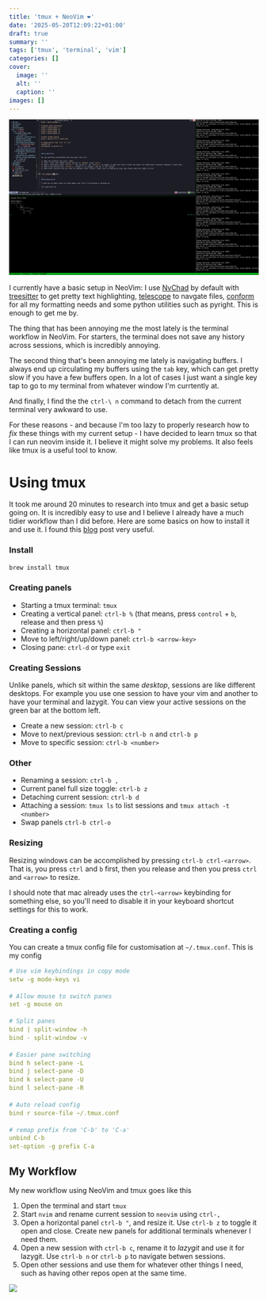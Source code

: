 ```yaml
---
title: 'tmux + NeoVim ❤️'
date: '2025-05-20T12:09:22+01:00'
draft: true 
summary: ''
tags: ['tmux', 'terminal', 'vim']
categories: []
cover:
  image: ''
  alt: ''
  caption: ''
images: []
---
```

![](./tmux_neovim.png)

I currently have a basic setup in NeoVim: I use [NvChad](https://nvchad.com/) by default with [treesitter](https://github.com/nvim-treesitter/nvim-treesitter) to get pretty text highlighting, [telescope](https://github.com/nvim-telescope/telescope.nvim) to navgate files, [conform](https://github.com/stevearc/conform.nvim) for all my formatting needs and some python utilities such as pyright. This is enough to get me by.

The thing that has been annoying me the most lately is the terminal workflow in NeoVim. For starters, the terminal does not save any history across sessions, which is incredibly annoying. 

The second thing that's been annoying me lately is navigating buffers. I always end up circulating my buffers using the `tab` key, which can get pretty slow if you have a few buffers open. In a lot of cases I just want a single key tap to go to my terminal from whatever window I'm currtently at.

And finally, I find the the `ctrl-\ n` command to detach from the current terminal very awkward to use.

For these reasons - and because I'm too lazy to properly research how to _fix_ these things with my current setup - I have decided to learn tmux so that I can run neovim inside it. I believe it might solve my problems. It also feels like tmux is a useful tool to know.

# Using tmux

It took me around 20 minutes to research into tmux and get a basic setup going on. It is incredibly easy to use and I believe I already have a much tidier workflow than I did before. Here are some basics on how to install it and use it. I found this [blog](https://hamvocke.com/blog/a-quick-and-easy-guide-to-tmux/) post very useful.

### Install

```bash
brew install tmux
```

### Creating panels
- Starting a tmux terminal: `tmux`
- Creating a vertical panel: `ctrl-b %` (that means, press `control` + `b`, release and then press `%`)
- Creating a horizontal panel: `ctrl-b "`
- Move to left/right/up/down panel: `ctrl-b <arrow-key>`
- Closing pane: `ctrl-d` or type `exit`

### Creating Sessions
Unlike panels, which sit within the same _desktop_, sessions are like different desktops. For example you use one session to have your vim and another to have your terminal and lazygit. You can view your active sessions on the green bar at the bottom left.

- Create a new session: `ctrl-b c`
- Move to next/previous session: `ctrl-b n` and `ctrl-b p`
- Move to specific session: `ctrl-b <number>`


### Other
- Renaming a session: `ctrl-b ,`
- Current panel full size toggle: `ctrl-b z`
- Detaching current session: `ctrl-b d` 
- Attaching a session: `tmux ls` to list sessions and `tmux attach -t <number>`
- Swap panels `ctrl-b ctrl-o`

### Resizing
Resizing windows can be accomplished by pressing `ctrl-b ctrl-<arrow>`. That is, you press `ctrl` and `b` first, then you release and then you press `ctrl` and `<arrow>` to resize.

I should note that mac already uses the `ctrl-<arrow>` keybinding for something else, so you'll need to disable it in your keyboard shortcut settings for this to work.


### Creating a config
You can create a tmux config file for customisation at `~/.tmux.conf`. This is my config

```yaml
# Use vim keybindings in copy mode
setw -g mode-keys vi

# Allow mouse to switch panes
set -g mouse on

# Split panes
bind | split-window -h
bind - split-window -v

# Easier pane switching
bind h select-pane -L
bind j select-pane -D
bind k select-pane -U
bind l select-pane -R

# Auto reload config
bind r source-file ~/.tmux.conf

# remap prefix from 'C-b' to 'C-a'
unbind C-b
set-option -g prefix C-a

```

## My Workflow 

My new workflow using NeoVim and tmux goes like this

1. Open the terminal and start `tmux`
2. Start `nvim` and rename current session to `neovim` using `ctrl-,`
3. Open a horizontal panel `ctrl-b "`, and resize it. Use `ctrl-b z` to toggle it open and close. Create new panels for additional terminals whenever I need them.
4. Open a new session with `ctrl-b c`, rename it to _lazygit_ and use it for lazygit. Use `ctrl-b n` or `ctrl-b p` to navigate betwen sessions.
5. Open other sessions and use them for whatever other things I need, such as having other repos open at the same time.


![](./tmux-nvim.gif)

